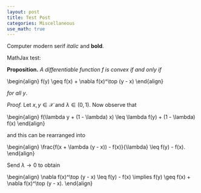 ```yaml
---
layout: post
title: Test Post
categories: Miscellaneous
use_math: true
---
```

Computer modern serif *italic* and **bold**.

MathJax test:

**Proposition.** *A differentiable function* $f$ *is convex if and only if*

\begin{align}
f(y) \geq f(x) + \nabla f(x)^\top (y - x)
\end{align}

*for all* $y$.

*Proof.* Let $x, y \in \mathcal{X}$ and $\lambda \in (0,1)$. Now observe that

\begin{align}
f(\lambda y + (1 - \lambda) x) \leq \lambda f(y) + (1 - \lambda) f(x)
\end{align}

and this can be rearranged into

\begin{align}
\frac{f(x + \lambda (y - x)) - f(x)}{\lambda} \leq f(y) - f(x).
\end{align}

Send $\lambda \rightarrow 0$ to obtain

\begin{align}
\nabla f(x)^\top (y - x) \leq f(y) - f(x) \implies f(y) \geq f(x) + \nabla f(x)^\top (y - x).
\end{align}

$$\tag*{$\blacksquare$}$$
